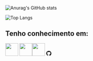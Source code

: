 ![Anurag's GitHub stats](https://github-readme-stats.vercel.app/api?username=YagoHFA&show_icons=true&theme=tokyonight)




![Top Langs](https://github-readme-stats.vercel.app/api/top-langs/?username=YagoHFA&layout=compact)


<h2> Tenho conhecimento em:</h2>

<div class = "Imagem">
            <img src="https://cdn.jsdelivr.net/gh/devicons/devicon/icons/html5/html5-original.svg" width= "40" height="40" /> <img src="https://cdn.jsdelivr.net/gh/devicons/devicon/icons/java/java-original-wordmark.svg" width= "40" height="40" /><imgsrc="https://cdn.jsdelivr.net/gh/devicons/devicon/icons/mysql/mysql-original-wordmark.svg" width= "40" height="40"/><img src="https://cdn.jsdelivr.net/gh/devicons/devicon/icons/python/python-original-wordmark.svg" width= "40" height="40"/>
            <svg xmlns="http://www.w3.org/2000/svg" width="16" height="16" fill="currentColor" class="bi bi-github" viewBox="0 0 16 16">
  <path d="M8 0C3.58 0 0 3.58 0 8c0 3.54 2.29 6.53 5.47 7.59.4.07.55-.17.55-.38 0-.19-.01-.82-.01-1.49-2.01.37-2.53-.49-2.69-.94-.09-.23-.48-.94-.82-1.13-.28-.15-.68-.52-.01-.53.63-.01 1.08.58 1.23.82.72 1.21 1.87.87 2.33.66.07-.52.28-.87.51-1.07-1.78-.2-3.64-.89-3.64-3.95 0-.87.31-1.59.82-2.15-.08-.2-.36-1.02.08-2.12 0 0 .67-.21 2.2.82.64-.18 1.32-.27 2-.27.68 0 1.36.09 2 .27 1.53-1.04 2.2-.82 2.2-.82.44 1.1.16 1.92.08 2.12.51.56.82 1.27.82 2.15 0 3.07-1.87 3.75-3.65 3.95.29.25.54.73.54 1.48 0 1.07-.01 1.93-.01 2.2 0 .21.15.46.55.38A8.012 8.012 0 0 0 16 8c0-4.42-3.58-8-8-8z"/>
</svg>
</div>
          
            
          
          
          
          
